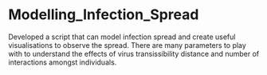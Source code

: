 # Modelling_Infection_Spread
Developed a script that can model infection spread and create useful visualisations to observe the spread. There are many parameters to play with to understand the effects of virus transissibility distance and number of interactions amongst individuals. 
